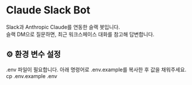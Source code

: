 # Claude Slack Bot

Slack과 Anthropic Claude를 연동한 슬랙 봇입니다.  
슬랙 DM으로 질문하면, 최근 워크스페이스 대화를 참고해 답변합니다.


## ⚙️ 환경 변수 설정
.env 파일이 필요합니다.
아래 명령어로 .env.example를 복사한 후 값을 채워주세요.
cp .env.example .env
